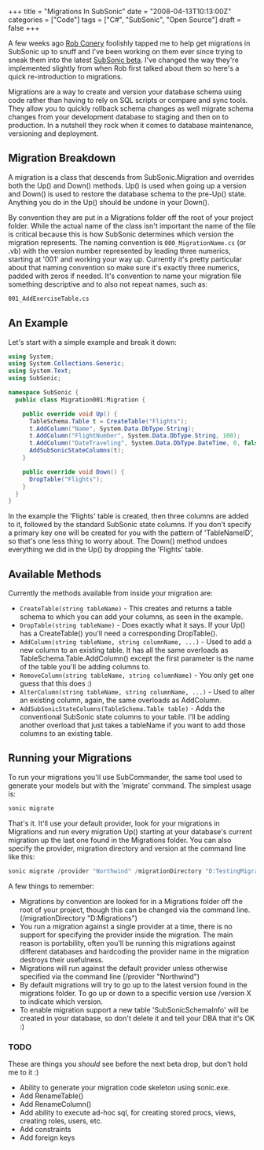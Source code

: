 +++
title = "Migrations In SubSonic"
date = "2008-04-13T10:13:00Z"
categories = ["Code"]
tags = ["C#", "SubSonic", "Open Source"]
draft = false
+++


A few weeks ago [Rob Conery](http://blog.wekeroad.com/) foolishly tapped me to help get migrations in SubSonic up to snuff and I've been working on them ever since trying to sneak them into the latest [SubSonic beta](http://blog.wekeroad.com/blog/subsonic-2-1-beta-3-is-ready/). I've changed the way they're implemented slightly from when Rob first talked about them so here's a quick re-introduction to migrations.

Migrations are a way to create and version your database schema using code rather than having to rely on SQL scripts or compare and sync tools. They allow you to quickly rollback schema changes as well migrate schema changes from your development database to staging and then on to production. In a nutshell they rock when it comes to database maintenance, versioning and deployment.

## Migration Breakdown

A migration is a class that descends from SubSonic.Migration and overrides both the Up() and Down() methods. Up() is used when going up a version and Down() is used to restore the database schema to the pre-Up() state. Anything you do in the Up() should be undone in your Down().

By convention they are put in a Migrations folder off the root of your project folder. While the actual name of the class isn't important the name of the file is critical because this is how SubSonic determines which version the migration represents. The naming convention is `000_MigrationName.cs` (or .vb) with the version number represented by leading three numerics, starting at '001' and working your way up. Currently it's pretty particular about that naming convention so make sure it's exactly three numerics, padded with zeros if needed. It's convention to name your migration file something descriptive and to also not repeat names, such as:

```bash
001_AddExerciseTable.cs
```

## An Example

Let's start with a simple example and break it down:

```csharp
using System;
using System.Collections.Generic;
using System.Text;
using SubSonic;

namespace SubSonic {
  public class Migration001:Migration {

    public override void Up() {
      TableSchema.Table t = CreateTable("Flights");
      t.AddColumn("Name", System.Data.DbType.String);
      t.AddColumn("FlightNumber", System.Data.DbType.String, 100);
      t.AddColumn("DateTraveling", System.Data.DbType.DateTime, 0, false, "getdate()");
      AddSubSonicStateColumns(t);
    }

    public override void Down() {
      DropTable("Flights");
    }
  }
}
```

In the example the 'Flights' table is created, then three columns are added to it, followed by the standard SubSonic state columns. If you don't specify a primary key one will be created for you with the pattern of 'TableNameID', so that's one less thing to worry about. The Down() method undoes everything we did in the Up() by dropping the 'Flights' table.

## Available Methods

Currently the methods available from inside your migration are:

* `CreateTable(string tableName)` - This creates and returns a table schema to which you can add your columns, as seen in the example.
* `DropTable(string tableName)` - Does exactly what it says. If your Up() has a CreateTable() you'll need a corresponding DropTable().
* `AddColumn(string tableName, string columnName, ...)` - Used to add a new column to an existing table. It has all the same overloads as TableSchema.Table.AddColumn() except the first parameter is the name of the table you'll be adding columns to.
* `RemoveColumn(string tableName, string columnName)` - You only get one guess that this does :)
* `AlterColumn(string tableName, string columnName, ...)` - Used to alter an existing column, again, the same overloads as AddColumn.
* `AddSubSonicStateColumns(TableSchema.Table table)` - Adds the conventional SubSonic state columns to your table. I'll be adding another overload that just takes a tableName if you want to add those columns to an existing table.

## Running your Migrations

To run your migrations you'll use SubCommander, the same tool used to generate your models but with the 'migrate' command. The simplest usage is:

```powershell
sonic migrate
```

That's it. It'll use your default provider, look for your migrations in Migrations and run every migration Up() starting at your database's current migration up the last one found in the Migrations folder. You can also specify the provider, migration directory and version at the command line like this:

```powershell
sonic migrate /provider "Northwind" /migrationDirectory "D:TestingMigrations" /version 4
```

A few things to remember:

* Migrations by convention are looked for in a Migrations folder off the root of your project, though this can be changed via the command line. (/migrationDirectory "D:Migrations")
* You run a migration against a single provider at a time, there is no support for specifying the provider inside the migration. The main reason is portability, often you'll be running this migrations against different databases and hardcoding the provider name in the migration destroys their usefulness.
* Migrations will run against the default provider unless otherwise specified via the command line (/provider "Northwind")
* By default migrations will try to go up to the latest version found in the migrations folder.  To go up or down to a specific version use /version X to indicate which version.
* To enable migration support a new table 'SubSonicSchemaInfo' will be created in your database, so don't delete it and tell your DBA that it's OK :)

### TODO

These are things you *should* see before the next beta drop, but don't hold me to it :)

* Ability to generate your migration code skeleton using sonic.exe.
* Add RenameTable()
* Add RenameColumn()
* Add ability to execute ad-hoc sql, for creating stored procs, views, creating roles, users, etc.
* Add constraints
* Add foreign keys